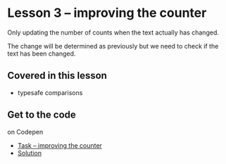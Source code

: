 # Lesson 3 – improving the counter

Only updating the number of counts when the text actually has changed.

The change will be determined as previously but we need to check if the text has been changed.

## Covered in this lesson

- typesafe comparisons

## Get to the code

on Codepen

- [Task – improving the counter](https://codepen.io/mulithemuli/pen/vYBXZMZ)  
- [Solution](https://codepen.io/mulithemuli/pen/VwZKWOp)  
